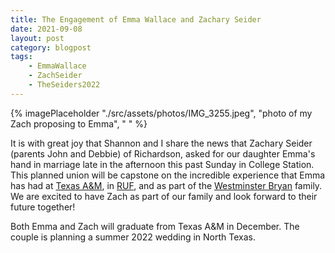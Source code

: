 ```yaml
---
title: The Engagement of Emma Wallace and Zachary Seider
date: 2021-09-08
layout: post
category: blogpost
tags:
    - EmmaWallace
    - ZachSeider
    - TheSeiders2022
---
```

{% imagePlaceholder "./src/assets/photos/IMG_3255.jpeg", "photo of my Zach proposing to Emma", " " %}

It is with great joy that Shannon and I share the news that Zachary Seider (parents John and Debbie) of Richardson, asked for our daughter Emma's hand in marriage late in the afternoon this past Sunday in College Station. This planned union will be capstone on the incredible experience that Emma has had at [Texas A&M](https://www.tamu.edu), in [RUF](https://ruf.org/ministry/texas-am-university/), and as part of the [Westminster Bryan](https://wpcbryan.org) family. We are excited to have Zach as part of our family and look forward to their future together!

Both Emma and Zach will graduate from Texas A&M in December. The couple is planning a summer 2022 wedding in North Texas.